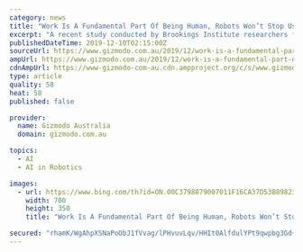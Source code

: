```yaml
---
category: news
title: "Work Is A Fundamental Part Of Being Human, Robots Won’t Stop Us Doing It"
excerpt: "A recent study conducted by Brookings Institute researchers found artificial intelligence could “affect work in virtually every occupational ... Predictions about the rise of the robots either take a pessimistic stance, focusing on disruptions to economic organisations, or view “undoing work” as an opportunity to move to a fairer social ..."
publishedDateTime: 2019-12-10T02:15:00Z
sourceUrl: https://www.gizmodo.com.au/2019/12/work-is-a-fundamental-part-of-being-human-robots-wont-stop-us-doing-it/
ampUrl: https://www.gizmodo.com.au/2019/12/work-is-a-fundamental-part-of-being-human-robots-wont-stop-us-doing-it/amp
cdnAmpUrl: https://www-gizmodo-com-au.cdn.ampproject.org/c/s/www.gizmodo.com.au/2019/12/work-is-a-fundamental-part-of-being-human-robots-wont-stop-us-doing-it/amp
type: article
quality: 58
heat: 58
published: false

provider:
  name: Gizmodo Australia
  domain: gizmodo.com.au

topics:
  - AI
  - AI in Robotics

images:
  - url: https://www.bing.com/th?id=ON.00C3798879007011F16CA37D53B89823
    width: 700
    height: 350
    title: "Work Is A Fundamental Part Of Being Human, Robots Won’t Stop Us Doing It"

secured: "rhamK/WgAhpXSNaPoObJ1fVvag/lPHvuvLqv/HHIt0AlfdulYPt9qwpbg3Gd+mTSWygIXFCPw8b4cHnC1KB3VdUzEFDVuw347wHXgdGID7ny0vWVXvsE/JIDKoe9vrEuClU2/cd9J+47m+r1LhGoVQj0wEYJjJYok3IosDiF7zM4sXsUXcg7d6BkNjchT5/rVY2xhgT8yU6AfxeZGd0EdRYdKJ9cC9T9TxYA/cRhxKC+SUvy7+5to3LmWFrlImAMt7p47WTZUdZ00zsk/JycdQ==;1L6JDED0RIu0mm6A/MTI1A=="
---
```


